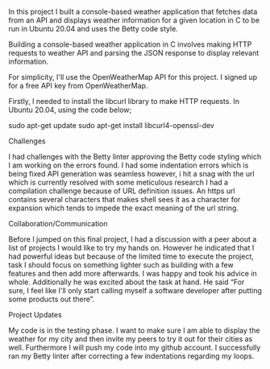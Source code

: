In this project I built a console-based weather application that fetches data from an API and displays weather information 
for a given location in C to be run in Ubuntu 20.04 and uses the Betty code style.

Building a console-based weather application in C involves making HTTP requests to weather API and parsing the JSON response to display relevant information.

For simplicity, I'll use the OpenWeatherMap API for this project. I signed up for a free API key from OpenWeatherMap.

Firstly, l needed to install the libcurl library to make HTTP requests. In Ubuntu 20.04, using the code below;

sudo apt-get update
sudo apt-get install libcurl4-openssl-dev

Challenges

I had challenges with the Betty linter approving the Betty code styling which I am working on the errors found.
I had some indentation errors which is being fixed
API generation was seamless however, i hit a snag with the url which is currently resolved with some meticulous research
I had a compilation challenge because of URL definition issues. 
An https url contains several characters that makes shell sees it as a character for expansion which tends to impede the exact meaning of the url string. 


Collaboration/Communication

Before I jumped on this final project, I had a discussion with a peer about a list of projects I would like to try my hands on. 
However he indicated that I had powerful ideas but because of the limited time to execute the project, task I should focus on something lighter such as building 
with a few features and then add more afterwards. I was happy and took his advice in whole. 
Additionally he was excited about the task at hand. He said “For sure, I feel like I'll only start calling myself a software developer after putting some products out there”. 


Project Updates

My code is in the testing phase. I want to make sure I am able to display the weather for my city and then invite my peers to try it out for their cities as well. 
Furthermore I will push my code into my github account.
I successfully ran my Betty linter after correcting a few indentations regarding my loops.

